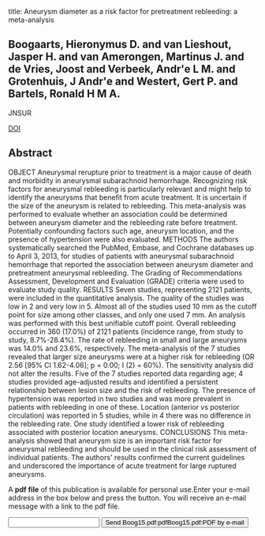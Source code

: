 title: Aneurysm diameter as a risk factor for pretreatment rebleeding: a meta-analysis

## Boogaarts, Hieronymus D. and van Lieshout, Jasper H. and van Amerongen, Martinus J. and de Vries, Joost and Verbeek, Andr'e L M. and Grotenhuis, J Andr'e and Westert, Gert P. and Bartels, Ronald H M A.
JNSUR

<a href="https://doi.org/10.3171/2014.12.JNS14931">DOI</a>

## Abstract
OBJECT Aneurysmal rerupture prior to treatment is a major cause of death and morbidity in aneurysmal subarachnoid hemorrhage. Recognizing risk factors for aneurysmal rebleeding is particularly relevant and might help to identify the aneurysms that benefit from acute treatment. It is uncertain if the size of the aneurysm is related to rebleeding. This meta-analysis was performed to evaluate whether an association could be determined between aneurysm diameter and the rebleeding rate before treatment. Potentially confounding factors such age, aneurysm location, and the presence of hypertension were also evaluated. METHODS The authors systematically searched the PubMed, Embase, and Cochrane databases up to April 3, 2013, for studies of patients with aneurysmal subarachnoid hemorrhage that reported the association between aneurysm diameter and pretreatment aneurysmal rebleeding. The Grading of Recommendations Assessment, Development and Evaluation (GRADE) criteria were used to evaluate study quality. RESULTS Seven studies, representing 2121 patients, were included in the quantitative analysis. The quality of the studies was low in 2 and very low in 5. Almost all of the studies used 10 mm as the cutoff point for size among other classes, and only one used 7 mm. An analysis was performed with this best unifiable cutoff point. Overall rebleeding occurred in 360 (17.0%) of 2121 patients (incidence range, from study to study, 8.7%-28.4%). The rate of rebleeding in small and large aneurysms was 14.0% and 23.6%, respectively. The meta-analysis of the 7 studies revealed that larger size aneurysms were at a higher risk for rebleeding (OR 2.56 [95% CI 1.62-4.06]; p = 0.00; I (2) = 60%). The sensitivity analysis did not alter the results. Five of the 7 studies reported data regarding age; 4 studies provided age-adjusted results and identified a persistent relationship between lesion size and the risk of rebleeding. The presence of hypertension was reported in two studies and was more prevalent in patients with rebleeding in one of these. Location (anterior vs posterior circulation) was reported in 5 studies, while in 4 there was no difference in the rebleeding rate. One study identified a lower risk of rebleeding associated with posterior location aneurysms. CONCLUSIONS This meta-analysis showed that aneurysm size is an important risk factor for aneurysmal rebleeding and should be used in the clinical risk assessment of individual patients. The authors' results confirmed the current guidelines and underscored the importance of acute treatment for large ruptured aneurysms.

A <b>pdf file</b> of this publication is available for personal use.Enter your e-mail address in the box below and press the button. You will receive an e-mail message with a link to the pdf file.
<form action="sender.php">  <input type="text" name="email">  <input type="submit" value="Send Boog15.pdf:pdfBoog15.pdf:PDF by e-mail"></form>